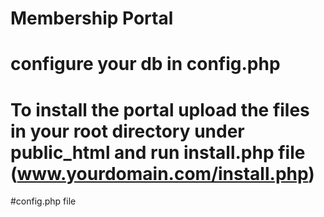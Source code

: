 # Membership Portal
# configure your db in config.php

# To install the portal upload the files in your root directory under public_html and run install.php file (www.yourdomain.com/install.php)

#config.php file
<?php
$db_host = "localhost";  // server to connect to.
$db_name = "login";  // the name of the database.
$db_user = "database username";  // mysql username to access the database with.
$db_pass = "database password";  // mysql password to access the database with.
$db_table = "users";    // the table that this script will set up and use.
?>

